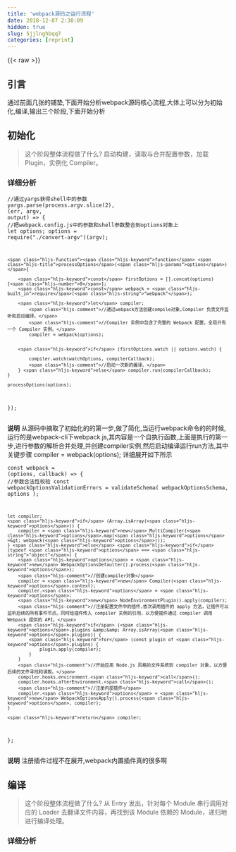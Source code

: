 ```yaml
---
title: 'webpack源码之运行流程' 
date: 2018-12-07 2:30:09
hidden: true
slug: 5jjlnghbqq7
categories: [reprint]
---
```


{{< raw >}}

                    
<h2 id="articleHeader0">引言</h2>
<p>通过前面几张的铺垫,下面开始分析webpack源码核心流程,大体上可以分为初始化,编译,输出三个阶段,下面开始分析</p>
<h2 id="articleHeader1">初始化</h2>
<blockquote>这个阶段整体流程做了什么? 启动构建，读取与合并配置参数，加载 Plugin，实例化 Compiler。</blockquote>
<h3 id="articleHeader2">详细分析</h3>
<div class="widget-codetool" style="display:none;">
      <div class="widget-codetool--inner">
      <span class="selectCode code-tool" data-toggle="tooltip" data-placement="top" title="" data-original-title="全选"></span>
      <span type="button" class="copyCode code-tool" data-toggle="tooltip" data-placement="top" data-clipboard-text="//通过yargs获得shell中的参数
yargs.parse(process.argv.slice(2), (err, argv, output) => {
    //把webpack.config.js中的参数和shell参数整合到options对象上
    let options;
        options = require(&quot;./convert-argv&quot;)(argv);

    function processOptions(options) {

        const firstOptions = [].concat(options)[0];
        const webpack = require(&quot;webpack&quot;);

        let compiler;
            //通过webpack方法创建compile对象,Compiler 负责文件监听和启动编译。
            //Compiler 实例中包含了完整的 Webpack 配置，全局只有一个 Compiler 实例。
            compiler = webpack(options);


        if (firstOptions.watch || options.watch) {

            compiler.watch(watchOptions, compilerCallback);
            //启动一次新的编译。
        } else compiler.run(compilerCallback);
    }

    processOptions(options);
});" title="" data-original-title="复制"></span>
      <span type="button" class="saveToNote code-tool" data-toggle="tooltip" data-placement="top" title="" data-original-title="放进笔记"></span>
      </div>
      </div><pre class="hljs typescript"><code><span class="hljs-comment">//通过yargs获得shell中的参数</span>
yargs.parse(process.argv.slice(<span class="hljs-number">2</span>), <span class="hljs-function">(<span class="hljs-params">err, argv, output</span>) =&gt;</span> {
    <span class="hljs-comment">//把webpack.config.js中的参数和shell参数整合到options对象上</span>
    <span class="hljs-keyword">let</span> options;
        options = <span class="hljs-built_in">require</span>(<span class="hljs-string">"./convert-argv"</span>)(argv);

    <span class="hljs-function"><span class="hljs-keyword">function</span> <span class="hljs-title">processOptions</span>(<span class="hljs-params">options</span>) </span>{

        <span class="hljs-keyword">const</span> firstOptions = [].concat(options)[<span class="hljs-number">0</span>];
        <span class="hljs-keyword">const</span> webpack = <span class="hljs-built_in">require</span>(<span class="hljs-string">"webpack"</span>);

        <span class="hljs-keyword">let</span> compiler;
            <span class="hljs-comment">//通过webpack方法创建compile对象,Compiler 负责文件监听和启动编译。</span>
            <span class="hljs-comment">//Compiler 实例中包含了完整的 Webpack 配置，全局只有一个 Compiler 实例。</span>
            compiler = webpack(options);


        <span class="hljs-keyword">if</span> (firstOptions.watch || options.watch) {

            compiler.watch(watchOptions, compilerCallback);
            <span class="hljs-comment">//启动一次新的编译。</span>
        } <span class="hljs-keyword">else</span> compiler.run(compilerCallback);
    }

    processOptions(options);
});</code></pre>
<p><strong>说明</strong> 从源码中摘取了初始化的的第一步,做了简化,当运行webpack命令的的时候,运行的是webpack-cli下webpack.js,其内容是一个自执行函数,上面是执行的第一步,进行参数的解析合并处理,并创建compiler实例,然后启动编译运行run方法,其中关键步骤 compiler = webpack(options); 详细展开如下所示</p>
<div class="widget-codetool" style="display:none;">
      <div class="widget-codetool--inner">
      <span class="selectCode code-tool" data-toggle="tooltip" data-placement="top" title="" data-original-title="全选"></span>
      <span type="button" class="copyCode code-tool" data-toggle="tooltip" data-placement="top" data-clipboard-text="const webpack = (options, callback) => {
    //参数合法性校验
    const webpackOptionsValidationErrors = validateSchema(
        webpackOptionsSchema,
        options
    );

    let compiler;
    if (Array.isArray(options)) {
        compiler = new MultiCompiler(options.map(options => webpack(options)));
    } else if (typeof options === &quot;object&quot;) {
        options = new WebpackOptionsDefaulter().process(options);
        //创建compiler对象
        compiler = new Compiler(options.context);
        compiler.options = options;
        new NodeEnvironmentPlugin().apply(compiler);
        //注册配置文件中的插件,依次调用插件的 apply 方法，让插件可以监听后续的所有事件节点。同时给插件传入 compiler 实例的引用，以方便插件通过 compiler 调用 Webpack 提供的 API。
        if (options.plugins &amp;&amp; Array.isArray(options.plugins)) {
            for (const plugin of options.plugins) {
                plugin.apply(compiler);
            }
        }
        //开始应用 Node.js 风格的文件系统到 compiler 对象，以方便后续的文件寻找和读取。
        compiler.hooks.environment.call();
        compiler.hooks.afterEnvironment.call();
        //注册内部插件
        compiler.options = new WebpackOptionsApply().process(options, compiler);
    }

    return compiler;
};" title="" data-original-title="复制"></span>
      <span type="button" class="saveToNote code-tool" data-toggle="tooltip" data-placement="top" title="" data-original-title="放进笔记"></span>
      </div>
      </div><pre class="hljs gradle"><code>const webpack = (<span class="hljs-keyword">options</span>, callback) =&gt; {
    <span class="hljs-comment">//参数合法性校验</span>
    const webpackOptionsValidationErrors = validateSchema(
        webpackOptionsSchema,
        <span class="hljs-keyword">options</span>
    );

    let compiler;
    <span class="hljs-keyword">if</span> (Array.isArray(<span class="hljs-keyword">options</span>)) {
        compiler = <span class="hljs-keyword">new</span> MultiCompiler(<span class="hljs-keyword">options</span>.map(<span class="hljs-keyword">options</span> =&gt; webpack(<span class="hljs-keyword">options</span>)));
    } <span class="hljs-keyword">else</span> <span class="hljs-keyword">if</span> (typeof <span class="hljs-keyword">options</span> === <span class="hljs-string">"object"</span>) {
        <span class="hljs-keyword">options</span> = <span class="hljs-keyword">new</span> WebpackOptionsDefaulter().process(<span class="hljs-keyword">options</span>);
        <span class="hljs-comment">//创建compiler对象</span>
        compiler = <span class="hljs-keyword">new</span> Compiler(<span class="hljs-keyword">options</span>.context);
        compiler.<span class="hljs-keyword">options</span> = <span class="hljs-keyword">options</span>;
        <span class="hljs-keyword">new</span> NodeEnvironmentPlugin().apply(compiler);
        <span class="hljs-comment">//注册配置文件中的插件,依次调用插件的 apply 方法，让插件可以监听后续的所有事件节点。同时给插件传入 compiler 实例的引用，以方便插件通过 compiler 调用 Webpack 提供的 API。</span>
        <span class="hljs-keyword">if</span> (<span class="hljs-keyword">options</span>.plugins &amp;&amp; Array.isArray(<span class="hljs-keyword">options</span>.plugins)) {
            <span class="hljs-keyword">for</span> (const plugin of <span class="hljs-keyword">options</span>.plugins) {
                plugin.apply(compiler);
            }
        }
        <span class="hljs-comment">//开始应用 Node.js 风格的文件系统到 compiler 对象，以方便后续的文件寻找和读取。</span>
        compiler.hooks.environment.<span class="hljs-keyword">call</span>();
        compiler.hooks.afterEnvironment.<span class="hljs-keyword">call</span>();
        <span class="hljs-comment">//注册内部插件</span>
        compiler.<span class="hljs-keyword">options</span> = <span class="hljs-keyword">new</span> WebpackOptionsApply().process(<span class="hljs-keyword">options</span>, compiler);
    }

    <span class="hljs-keyword">return</span> compiler;
};</code></pre>
<p><strong>说明</strong>  注册插件过程不在展开,webpack内置插件真的很多啊</p>
<h2 id="articleHeader3">编译</h2>
<blockquote>这个阶段整体流程做了什么? 从 Entry 发出，针对每个 Module 串行调用对应的 Loader 去翻译文件内容，再找到该 Module 依赖的 Module，递归地进行编译处理。</blockquote>
<h3 id="articleHeader4">详细分析</h3>
<div class="widget-codetool" style="display:none;">
      <div class="widget-codetool--inner">
      <span class="selectCode code-tool" data-toggle="tooltip" data-placement="top" title="" data-original-title="全选"></span>
      <span type="button" class="copyCode code-tool" data-toggle="tooltip" data-placement="top" data-clipboard-text="this.hooks.beforeRun.callAsync(this, err => {
            if (err) return finalCallback(err);

            this.hooks.run.callAsync(this, err => {
                if (err) return finalCallback(err);

                this.readRecords(err => {
                    if (err) return finalCallback(err);

                    this.compile(onCompiled);
                });
            });
        });" title="" data-original-title="复制"></span>
      <span type="button" class="saveToNote code-tool" data-toggle="tooltip" data-placement="top" title="" data-original-title="放进笔记"></span>
      </div>
      </div><pre class="hljs kotlin"><code><span class="hljs-keyword">this</span>.hooks.beforeRun.callAsync(<span class="hljs-keyword">this</span>, err =&gt; {
            <span class="hljs-keyword">if</span> (err) <span class="hljs-keyword">return</span> finalCallback(err);

            <span class="hljs-keyword">this</span>.hooks.run.callAsync(<span class="hljs-keyword">this</span>, err =&gt; {
                <span class="hljs-keyword">if</span> (err) <span class="hljs-keyword">return</span> finalCallback(err);

                <span class="hljs-keyword">this</span>.readRecords(err =&gt; {
                    <span class="hljs-keyword">if</span> (err) <span class="hljs-keyword">return</span> finalCallback(err);

                    <span class="hljs-keyword">this</span>.compile(onCompiled);
                });
            });
        });</code></pre>
<p><strong>说明</strong> 从执行run方法开始,开始执行编译流程,run方法触发了before-run、run两个事件，然后通过readRecords读取文件，通过compile进行打包,该方法中实例化了一个Compilation类</p>
<div class="widget-codetool" style="display:none;">
      <div class="widget-codetool--inner">
      <span class="selectCode code-tool" data-toggle="tooltip" data-placement="top" title="" data-original-title="全选"></span>
      <span type="button" class="copyCode code-tool" data-toggle="tooltip" data-placement="top" data-clipboard-text="compile(callback) {
        const params = this.newCompilationParams();
        this.hooks.beforeCompile.callAsync(params, err => {
            if (err) return callback(err);

            this.hooks.compile.call(params);
// 每编译一次都会创建一个compilation对象（比如watch 文件时，一改动就会执行），但是compile只会创建一次
            const compilation = this.newCompilation(params);
// make事件触发了  事件会触发SingleEntryPlugin监听函数，调用compilation.addEntry方法
            this.hooks.make.callAsync(compilation, err => {
                if (err) return callback(err);
                
            });
        });
    }" title="" data-original-title="复制"></span>
      <span type="button" class="saveToNote code-tool" data-toggle="tooltip" data-placement="top" title="" data-original-title="放进笔记"></span>
      </div>
      </div><pre class="hljs haxe"><code>compile(<span class="hljs-keyword">callback</span>) {
        const params = <span class="hljs-built_in">this</span>.<span class="hljs-keyword">new</span><span class="hljs-type">CompilationParams</span>();
        <span class="hljs-built_in">this</span>.hooks.beforeCompile.callAsync(params, err =&gt; {
            <span class="hljs-keyword">if</span> (err) <span class="hljs-keyword">return</span> <span class="hljs-keyword">callback</span>(err);

            <span class="hljs-built_in">this</span>.hooks.compile.call(params);
<span class="hljs-comment">// 每编译一次都会创建一个compilation对象（比如watch 文件时，一改动就会执行），但是compile只会创建一次</span>
            const compilation = <span class="hljs-built_in">this</span>.<span class="hljs-keyword">new</span><span class="hljs-type">Compilation</span>(params);
<span class="hljs-comment">// make事件触发了  事件会触发SingleEntryPlugin监听函数，调用compilation.addEntry方法</span>
            <span class="hljs-built_in">this</span>.hooks.make.callAsync(compilation, err =&gt; {
                <span class="hljs-keyword">if</span> (err) <span class="hljs-keyword">return</span> <span class="hljs-keyword">callback</span>(err);
                
            });
        });
    }</code></pre>
<p><strong>说明</strong>  打包时触发before-compile、compile、make等事件,同时创建非常重要的compilation对象,内部有声明了很多钩子,初始化模板等等</p>
<div class="widget-codetool" style="display:none;">
      <div class="widget-codetool--inner">
      <span class="selectCode code-tool" data-toggle="tooltip" data-placement="top" title="" data-original-title="全选"></span>
      <span type="button" class="copyCode code-tool" data-toggle="tooltip" data-placement="top" data-clipboard-text="this.hooks = {
    buildModule: new SyncHook([&quot;module&quot;]),
    seal: new SyncHook([]),
    optimize: new SyncHook([]),
};
//拼接最终生成代码的主模板会用到
this.mainTemplate = new MainTemplate(this.outputOptions);
//拼接最终生成代码的chunk模板会用到
this.chunkTemplate = new ChunkTemplate(this.outputOptions); 
 //拼接最终生成代码的热更新模板会用到
this.hotUpdateChunkTemplate = new HotUpdateChunkTemplate()
" title="" data-original-title="复制"></span>
      <span type="button" class="saveToNote code-tool" data-toggle="tooltip" data-placement="top" title="" data-original-title="放进笔记"></span>
      </div>
      </div><pre class="hljs actionscript"><code><span class="hljs-keyword">this</span>.hooks = {
    buildModule: <span class="hljs-keyword">new</span> SyncHook([<span class="hljs-string">"module"</span>]),
    seal: <span class="hljs-keyword">new</span> SyncHook([]),
    optimize: <span class="hljs-keyword">new</span> SyncHook([]),
};
<span class="hljs-comment">//拼接最终生成代码的主模板会用到</span>
<span class="hljs-keyword">this</span>.mainTemplate = <span class="hljs-keyword">new</span> MainTemplate(<span class="hljs-keyword">this</span>.outputOptions);
<span class="hljs-comment">//拼接最终生成代码的chunk模板会用到</span>
<span class="hljs-keyword">this</span>.chunkTemplate = <span class="hljs-keyword">new</span> ChunkTemplate(<span class="hljs-keyword">this</span>.outputOptions); 
 <span class="hljs-comment">//拼接最终生成代码的热更新模板会用到</span>
<span class="hljs-keyword">this</span>.hotUpdateChunkTemplate = <span class="hljs-keyword">new</span> HotUpdateChunkTemplate()
</code></pre>
<div class="widget-codetool" style="display:none;">
      <div class="widget-codetool--inner">
      <span class="selectCode code-tool" data-toggle="tooltip" data-placement="top" title="" data-original-title="全选"></span>
      <span type="button" class="copyCode code-tool" data-toggle="tooltip" data-placement="top" data-clipboard-text="//监听comple的make hooks事件，通过内部的 SingleEntryPlugin 从入口文件开始执行编译
        compiler.hooks.make.tapAsync(
            &quot;SingleEntryPlugin&quot;,
            (compilation, callback) => {
                const { entry, name, context } = this;

                const dep = SingleEntryPlugin.createDependency(entry, name);
                compilation.addEntry(context, dep, name, callback);
            }
        );" title="" data-original-title="复制"></span>
      <span type="button" class="saveToNote code-tool" data-toggle="tooltip" data-placement="top" title="" data-original-title="放进笔记"></span>
      </div>
      </div><pre class="hljs typescript"><code><span class="hljs-comment">//监听comple的make hooks事件，通过内部的 SingleEntryPlugin 从入口文件开始执行编译</span>
        compiler.hooks.make.tapAsync(
            <span class="hljs-string">"SingleEntryPlugin"</span>,
            <span class="hljs-function">(<span class="hljs-params">compilation, callback</span>) =&gt;</span> {
                <span class="hljs-keyword">const</span> { entry, name, context } = <span class="hljs-keyword">this</span>;

                <span class="hljs-keyword">const</span> dep = SingleEntryPlugin.createDependency(entry, name);
                compilation.addEntry(context, dep, name, callback);
            }
        );</code></pre>
<p><strong>说明</strong>  监听compile的make hooks事件，通过内部的 SingleEntryPlugin 从入口文件开始执行编译,调用compilation.addEntry方法,根据模块的类型获取对应的模块工厂并创建模块,开始构建模块</p>
<div class="widget-codetool" style="display:none;">
      <div class="widget-codetool--inner">
      <span class="selectCode code-tool" data-toggle="tooltip" data-placement="top" title="" data-original-title="全选"></span>
      <span type="button" class="copyCode code-tool" data-toggle="tooltip" data-placement="top" data-clipboard-text="
doBuild(options, compilation, resolver, fs, callback) {
    const loaderContext = this.createLoaderContext(
        resolver,
        options,
        compilation,
        fs
    );
    //调用loader处理模块
    runLoaders(
        {
            resource: this.resource,
            loaders: this.loaders,
            context: loaderContext,
            readResource: fs.readFile.bind(fs)
        },
        (err, result) => {
           
            
            const resourceBuffer = result.resourceBuffer;
            const source = result.result[0];
            const sourceMap = result.result.length >= 1 ? result.result[1] : null;
            const extraInfo = result.result.length >= 2 ? result.result[2] : null;
            

            this._source = this.createSource(
                this.binary ? asBuffer(source) : asString(source),
                resourceBuffer,
                sourceMap
            );
            //loader处理完之后 得到_source  然后ast接着处理
            this._ast =
                typeof extraInfo === &quot;object&quot; &amp;&amp;
                extraInfo !== null &amp;&amp;
                extraInfo.webpackAST !== undefined
                    ? extraInfo.webpackAST
                    : null;
            return callback();
        }
    );
}" title="" data-original-title="复制"></span>
      <span type="button" class="saveToNote code-tool" data-toggle="tooltip" data-placement="top" title="" data-original-title="放进笔记"></span>
      </div>
      </div><pre class="hljs typescript"><code>
doBuild(options, compilation, resolver, fs, callback) {
    <span class="hljs-keyword">const</span> loaderContext = <span class="hljs-keyword">this</span>.createLoaderContext(
        resolver,
        options,
        compilation,
        fs
    );
    <span class="hljs-comment">//调用loader处理模块</span>
    runLoaders(
        {
            resource: <span class="hljs-keyword">this</span>.resource,
            loaders: <span class="hljs-keyword">this</span>.loaders,
            context: loaderContext,
            readResource: fs.readFile.bind(fs)
        },
        <span class="hljs-function">(<span class="hljs-params">err, result</span>) =&gt;</span> {
           
            
            <span class="hljs-keyword">const</span> resourceBuffer = result.resourceBuffer;
            <span class="hljs-keyword">const</span> source = result.result[<span class="hljs-number">0</span>];
            <span class="hljs-keyword">const</span> sourceMap = result.result.length &gt;= <span class="hljs-number">1</span> ? result.result[<span class="hljs-number">1</span>] : <span class="hljs-literal">null</span>;
            <span class="hljs-keyword">const</span> extraInfo = result.result.length &gt;= <span class="hljs-number">2</span> ? result.result[<span class="hljs-number">2</span>] : <span class="hljs-literal">null</span>;
            

            <span class="hljs-keyword">this</span>._source = <span class="hljs-keyword">this</span>.createSource(
                <span class="hljs-keyword">this</span>.binary ? asBuffer(source) : asString(source),
                resourceBuffer,
                sourceMap
            );
            <span class="hljs-comment">//loader处理完之后 得到_source  然后ast接着处理</span>
            <span class="hljs-keyword">this</span>._ast =
                <span class="hljs-keyword">typeof</span> extraInfo === <span class="hljs-string">"object"</span> &amp;&amp;
                extraInfo !== <span class="hljs-literal">null</span> &amp;&amp;
                extraInfo.webpackAST !== <span class="hljs-literal">undefined</span>
                    ? extraInfo.webpackAST
                    : <span class="hljs-literal">null</span>;
            <span class="hljs-keyword">return</span> callback();
        }
    );
}</code></pre>
<p><strong>说明</strong>  SingleEntryPlugin这个内存插件主要作用是从entry读取文件,根据文件类型和配置的 Loader 执行runLoaders,然后将loader处理后的文件通过acorn抽象成抽象语法树AST,遍历AST，构建该模块的所有依赖。</p>
<h2 id="articleHeader5">输出</h2>
<blockquote>这个阶段整体流程做了什么? 把编译后的 Module 组合成 Chunk，把 Chunk 转换成文件，输出到文件系统。</blockquote>
<h3 id="articleHeader6">详细分析</h3>
<div class="widget-codetool" style="display:none;">
      <div class="widget-codetool--inner">
      <span class="selectCode code-tool" data-toggle="tooltip" data-placement="top" title="" data-original-title="全选"></span>
      <span type="button" class="copyCode code-tool" data-toggle="tooltip" data-placement="top" data-clipboard-text=" //所有依赖build完成，开始对chunk进行优化（抽取公共模块、加hash等）
compilation.seal(err => {
    if (err) return callback(err);

    this.hooks.afterCompile.callAsync(compilation, err => {
        if (err) return callback(err);

        return callback(null, compilation);
    });
});
" title="" data-original-title="复制"></span>
      <span type="button" class="saveToNote code-tool" data-toggle="tooltip" data-placement="top" title="" data-original-title="放进笔记"></span>
      </div>
      </div><pre class="hljs hsp"><code> <span class="hljs-comment">//所有依赖build完成，开始对chunk进行优化（抽取公共模块、加hash等）</span>
compilation.seal(<span class="hljs-keyword">err</span> =&gt; {
    <span class="hljs-keyword">if</span> (<span class="hljs-keyword">err</span>) <span class="hljs-keyword">return</span> callback(<span class="hljs-keyword">err</span>)<span class="hljs-comment">;</span>

    this.hooks.afterCompile.callAsync(compilation, <span class="hljs-keyword">err</span> =&gt; {
        <span class="hljs-keyword">if</span> (<span class="hljs-keyword">err</span>) <span class="hljs-keyword">return</span> callback(<span class="hljs-keyword">err</span>)<span class="hljs-comment">;</span>

        <span class="hljs-keyword">return</span> callback(null, compilation)<span class="hljs-comment">;</span>
    })<span class="hljs-comment">;</span>
})<span class="hljs-comment">;</span>
</code></pre>
<p><strong>说明</strong>  compilation.seal主要是对chunk进行优化,生成编译后的源码,比较重要,详细展开如下所示</p>
<div class="widget-codetool" style="display:none;">
      <div class="widget-codetool--inner">
      <span class="selectCode code-tool" data-toggle="tooltip" data-placement="top" title="" data-original-title="全选"></span>
      <span type="button" class="copyCode code-tool" data-toggle="tooltip" data-placement="top" data-clipboard-text="//代码生成前面优化
this.hooks.optimize.call();
this.hooks.optimizeTree.callAsync(this.chunks, this.modules, err => {
 
    this.hooks.beforeHash.call();
    this.createHash();
    this.hooks.afterHash.call();

    if (shouldRecord) this.hooks.recordHash.call(this.records);

    this.hooks.beforeModuleAssets.call();
    this.createModuleAssets();
    if (this.hooks.shouldGenerateChunkAssets.call() !== false) {
        this.hooks.beforeChunkAssets.call();
        //生成最终打包输出的chunk资源,根据template文件,详细步骤如下所示
        this.createChunkAssets();
    }
    
});
--------------------------------------
//取出最后文件需要的模板
const template = chunk.hasRuntime()
                    ? this.mainTemplate
                    : this.chunkTemplate;
//通过模板最终生成webpack_require格式的内容,他这个是内部封装的拼接渲染逻辑,也没用什么ejs,handlebar等这些模板工具
source = fileManifest.render();
//生成的资源保存在compilation.assets,方便下一步emitAssets步骤中,把文件输出到硬盘
this.assets[file] = source;" title="" data-original-title="复制"></span>
      <span type="button" class="saveToNote code-tool" data-toggle="tooltip" data-placement="top" title="" data-original-title="放进笔记"></span>
      </div>
      </div><pre class="hljs kotlin"><code><span class="hljs-comment">//代码生成前面优化</span>
<span class="hljs-keyword">this</span>.hooks.optimize.call();
<span class="hljs-keyword">this</span>.hooks.optimizeTree.callAsync(<span class="hljs-keyword">this</span>.chunks, <span class="hljs-keyword">this</span>.modules, err =&gt; {
 
    <span class="hljs-keyword">this</span>.hooks.beforeHash.call();
    <span class="hljs-keyword">this</span>.createHash();
    <span class="hljs-keyword">this</span>.hooks.afterHash.call();

    <span class="hljs-keyword">if</span> (shouldRecord) <span class="hljs-keyword">this</span>.hooks.recordHash.call(<span class="hljs-keyword">this</span>.records);

    <span class="hljs-keyword">this</span>.hooks.beforeModuleAssets.call();
    <span class="hljs-keyword">this</span>.createModuleAssets();
    <span class="hljs-keyword">if</span> (<span class="hljs-keyword">this</span>.hooks.shouldGenerateChunkAssets.call() !== <span class="hljs-literal">false</span>) {
        <span class="hljs-keyword">this</span>.hooks.beforeChunkAssets.call();
        <span class="hljs-comment">//生成最终打包输出的chunk资源,根据template文件,详细步骤如下所示</span>
        <span class="hljs-keyword">this</span>.createChunkAssets();
    }
    
});
--------------------------------------
<span class="hljs-comment">//取出最后文件需要的模板</span>
const template = chunk.hasRuntime()
                    ? <span class="hljs-keyword">this</span>.mainTemplate
                    : <span class="hljs-keyword">this</span>.chunkTemplate;
<span class="hljs-comment">//通过模板最终生成webpack_require格式的内容,他这个是内部封装的拼接渲染逻辑,也没用什么ejs,handlebar等这些模板工具</span>
source = fileManifest.render();
<span class="hljs-comment">//生成的资源保存在compilation.assets,方便下一步emitAssets步骤中,把文件输出到硬盘</span>
<span class="hljs-keyword">this</span>.assets[file] = source;</code></pre>
<div class="widget-codetool" style="display:none;">
      <div class="widget-codetool--inner">
      <span class="selectCode code-tool" data-toggle="tooltip" data-placement="top" title="" data-original-title="全选"></span>
      <span type="button" class="copyCode code-tool" data-toggle="tooltip" data-placement="top" data-clipboard-text="    //把处理好的assets输出到output的path中
    emitAssets(compilation, callback) {
        let outputPath;
    
        const emitFiles = err => {
            if (err) return callback(err);
    
            asyncLib.forEach(
                compilation.assets,
                (source, file, callback) => {
                    const writeOut = err => {
                        //输出打包后的文件到配置中指定的目录下
                        this.outputFileSystem.writeFile(targetPath, content, callback);
                    };
    
                    writeOut();
                }
            );
        };
    
        this.hooks.emit.callAsync(compilation, err => {
            if (err) return callback(err);
            outputPath = compilation.getPath(this.outputPath);
            this.outputFileSystem.mkdirp(outputPath, emitFiles);
        });
    }
" title="" data-original-title="复制"></span>
      <span type="button" class="saveToNote code-tool" data-toggle="tooltip" data-placement="top" title="" data-original-title="放进笔记"></span>
      </div>
      </div><pre class="hljs typescript"><code>    <span class="hljs-comment">//把处理好的assets输出到output的path中</span>
    emitAssets(compilation, callback) {
        <span class="hljs-keyword">let</span> outputPath;
    
        <span class="hljs-keyword">const</span> emitFiles = <span class="hljs-function"><span class="hljs-params">err</span> =&gt;</span> {
            <span class="hljs-keyword">if</span> (err) <span class="hljs-keyword">return</span> callback(err);
    
            asyncLib.forEach(
                compilation.assets,
                <span class="hljs-function">(<span class="hljs-params">source, file, callback</span>) =&gt;</span> {
                    <span class="hljs-keyword">const</span> writeOut = <span class="hljs-function"><span class="hljs-params">err</span> =&gt;</span> {
                        <span class="hljs-comment">//输出打包后的文件到配置中指定的目录下</span>
                        <span class="hljs-keyword">this</span>.outputFileSystem.writeFile(targetPath, content, callback);
                    };
    
                    writeOut();
                }
            );
        };
    
        <span class="hljs-keyword">this</span>.hooks.emit.callAsync(compilation, <span class="hljs-function"><span class="hljs-params">err</span> =&gt;</span> {
            <span class="hljs-keyword">if</span> (err) <span class="hljs-keyword">return</span> callback(err);
            outputPath = compilation.getPath(<span class="hljs-keyword">this</span>.outputPath);
            <span class="hljs-keyword">this</span>.outputFileSystem.mkdirp(outputPath, emitFiles);
        });
    }
</code></pre>
<h2 id="articleHeader7">总结</h2>
<p>如果单独看这篇文章的话,理解起来会比较困难,推荐一下与之相关的系列铺垫文章,上面是我对webpack源码运行流程的总结,  整个流程已经跑通了,不过还有蛮多点值得深入挖掘的。清明在家宅了3天,过得好快,明天公司组织去奥森公园寻宝行动,期待ing 。</p>
<p>推荐<br><a href="https://segmentfault.com/a/1190000014031536">webpack源码之tapable</a><br><a href="https://segmentfault.com/a/1190000014056619" target="_blank">webpack源码之plugin机制</a><br><a href="https://segmentfault.com/a/1190000014178462">webpack源码之ast简介</a><br><a href="https://segmentfault.com/a/1190000014205729" target="_blank">webpack源码之loader机制</a></p>
<p>参考源码<br>webpack: "4.4.1"<br>webpack-cli: "2.0.13"</p>

                
{{< /raw >}}

# 版权声明
本文资源来源互联网，仅供学习研究使用，版权归该资源的合法拥有者所有，

本文仅用于学习、研究和交流目的。转载请注明出处、完整链接以及原作者。

原作者若认为本站侵犯了您的版权，请联系我们，我们会立即删除！

## 原文标题
webpack源码之运行流程

## 原文链接
[https://segmentfault.com/a/1190000014221014](https://segmentfault.com/a/1190000014221014)

